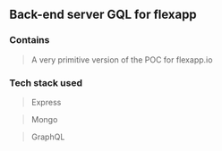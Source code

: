 ## Back-end server GQL for flexapp

### Contains
> A very primitive version of the POC for flexapp.io
### Tech stack used
> Express

> Mongo

> GraphQL
